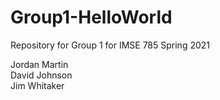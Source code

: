 # Group1-HelloWorld
Repository for Group 1 for IMSE 785 Spring 2021

Jordan Martin  
David Johnson  
Jim Whitaker
